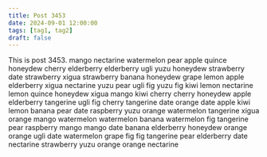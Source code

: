 ```yaml
---
title: Post 3453
date: 2024-09-01 12:00:00
tags: [tag1, tag2]
draft: false
---
```

This is post 3453.
mango
nectarine
watermelon
pear
apple
quince
honeydew
cherry
elderberry
elderberry
ugli
yuzu
honeydew
strawberry
date
strawberry
xigua
strawberry
banana
honeydew
grape
lemon
apple
elderberry
xigua
nectarine
yuzu
pear
ugli
fig
yuzu
fig
kiwi
lemon
nectarine
lemon
quince
honeydew
xigua
mango
kiwi
cherry
cherry
honeydew
apple
elderberry
tangerine
ugli
fig
cherry
tangerine
date
orange
date
apple
kiwi
lemon
banana
pear
date
raspberry
yuzu
orange
watermelon
tangerine
xigua
orange
mango
watermelon
watermelon
banana
watermelon
fig
tangerine
pear
raspberry
mango
mango
date
banana
elderberry
honeydew
orange
orange
ugli
date
watermelon
grape
fig
fig
tangerine
pear
elderberry
date
nectarine
strawberry
yuzu
orange
orange
nectarine
